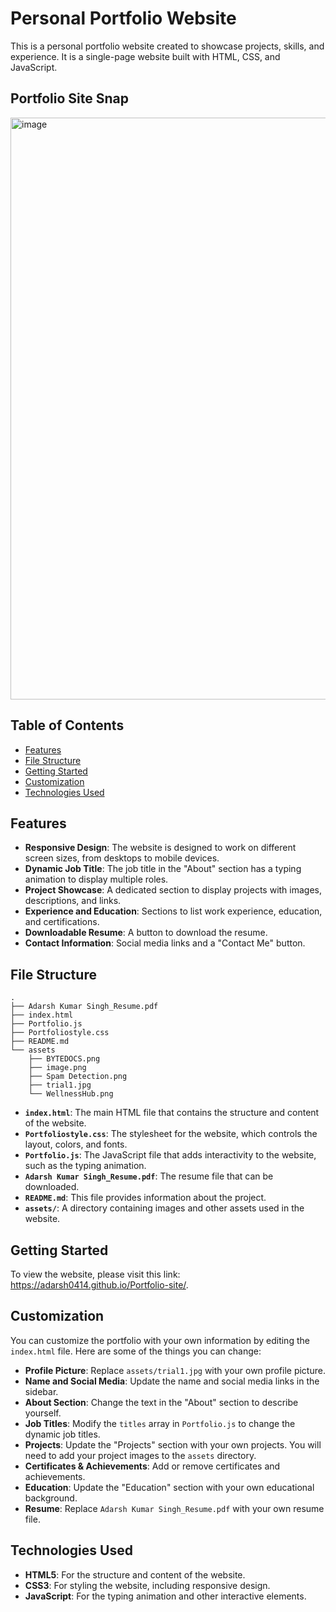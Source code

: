 # Personal Portfolio Website

This is a personal portfolio website created to showcase projects, skills, and experience. It is a single-page website built with HTML, CSS, and JavaScript.

## Portfolio Site Snap
<img width="1846" height="931" alt="image" src="https://github.com/user-attachments/assets/40e5cbdc-b064-4e69-b636-a3041935ed29" />


## Table of Contents

- [Features](#features)
- [File Structure](#file-structure)
- [Getting Started](#getting-started)
- [Customization](#customization)
- [Technologies Used](#technologies-used)

## Features

- **Responsive Design**: The website is designed to work on different screen sizes, from desktops to mobile devices.
- **Dynamic Job Title**: The job title in the "About" section has a typing animation to display multiple roles.
- **Project Showcase**: A dedicated section to display projects with images, descriptions, and links.
- **Experience and Education**: Sections to list work experience, education, and certifications.
- **Downloadable Resume**: A button to download the resume.
- **Contact Information**: Social media links and a "Contact Me" button.

## File Structure

```
.
├── Adarsh Kumar Singh_Resume.pdf
├── index.html
├── Portfolio.js
├── Portfoliostyle.css
├── README.md
└── assets
    ├── BYTEDOCS.png
    ├── image.png
    ├── Spam Detection.png
    ├── trial1.jpg
    └── WellnessHub.png
```

- **`index.html`**: The main HTML file that contains the structure and content of the website.
- **`Portfoliostyle.css`**: The stylesheet for the website, which controls the layout, colors, and fonts.
- **`Portfolio.js`**: The JavaScript file that adds interactivity to the website, such as the typing animation.
- **`Adarsh Kumar Singh_Resume.pdf`**: The resume file that can be downloaded.
- **`README.md`**: This file provides information about the project.
- **`assets/`**: A directory containing images and other assets used in the website.

## Getting Started

To view the website, please visit this link: https://adarsh0414.github.io/Portfolio-site/.

## Customization

You can customize the portfolio with your own information by editing the `index.html` file. Here are some of the things you can change:

- **Profile Picture**: Replace `assets/trial1.jpg` with your own profile picture.
- **Name and Social Media**: Update the name and social media links in the sidebar.
- **About Section**: Change the text in the "About" section to describe yourself.
- **Job Titles**: Modify the `titles` array in `Portfolio.js` to change the dynamic job titles.
- **Projects**: Update the "Projects" section with your own projects. You will need to add your project images to the `assets` directory.
- **Certificates & Achievements**: Add or remove certificates and achievements.
- **Education**: Update the "Education" section with your own educational background.
- **Resume**: Replace `Adarsh Kumar Singh_Resume.pdf` with your own resume file.

## Technologies Used

- **HTML5**: For the structure and content of the website.
- **CSS3**: For styling the website, including responsive design.
- **JavaScript**: For the typing animation and other interactive elements.
